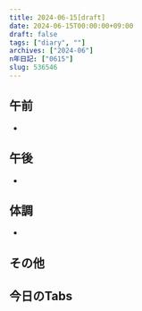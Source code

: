 ```yaml
---
title: 2024-06-15[draft]
date: 2024-06-15T00:00:00+09:00
draft: false
tags: ["diary", ""]
archives: ["2024-06"]
n年日記: ["0615"]
slug: 536546
---
```

## 午前
- 
## 午後
- 
## 体調
- 
## その他
## 今日のTabs